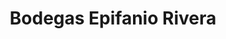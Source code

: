 ---
title: "Bodegas Epifanio Rivera"
url: /pesquera-de-duero/bodegas-epifanio-rivera/
shop: vino
---